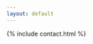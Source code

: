 ```yaml
---
layout: default
---
```


<div id="contact" class="gs-slide pink page-selector arrow-down inview open" data-url="case-study-page">
  {% include contact.html %}
</div>
